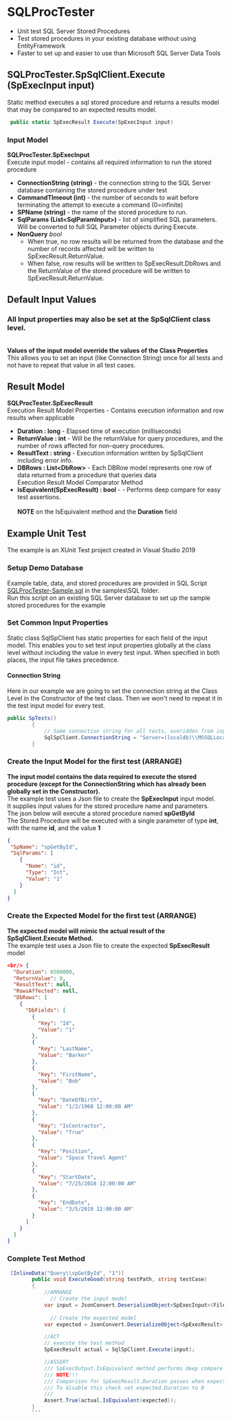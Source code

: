 # SQLProcTester
* Unit test SQL Server Stored Procedures 
* Test stored procedures in your existing database without using EntityFramework
* Faster to set up and easier to use than Microsoft SQL Server Data Tools

## SQLProcTester.SpSqlClient.Execute (SpExecInput input)
Static method executes a sql stored procedure and returns a results model that may be compared to an expected results model.

```C#
 public static SpExecResult Execute(SpExecInput input)
```

### Input Model
 **SQLProcTester.SpExecInput**
<br/> Execute input model - contains all required information to run the stored procedure

* **ConnectionString (string)** - the connection string to the SQL Server database containing the stored procedure under test
* **CommandTImeout (int)** - the number of seconds to wait before terminating the attempt to execute a command (0=infinite)
* **SPName (string)** - the name of the stored procedure to run.
* **SqlParams (List\<SqlParamInput>)**  - list of simplified SQL parameters. Will be converted to full SQL Parameter objects during Execute. 
* **NonQuery** *bool*    
   * When true, no row results will be returned from the database and the number of records affected will be written to SpExecResult.ReturnValue.
   * When false, row results will be written to SpExecResult.DbRows and the ReturnValue of the stored procedure will be written to SpExecResult.ReturnValue.


## Default Input Values
### All Input properties may also be set at the SpSqlClient class level.
<br/>**Values of the input model override the values of the Class Properties**
<br/>This allows you to set an input (like Connection String) once for all tests and not have to repeat that value in all test cases.
<br/> 

## Result Model
  **SQLProcTester.SpExecResult**
<br/> Execution Result Model Properties - Contains execution information and row results when applicable
* **Duration : long** - Elapsed time of execution (milliseconds)
* **ReturnValue : int** - Will be the returnValue for query procedures, and the number of rows affected for non-query procedures.
* **ResultText : string** - Execution information written by SpSqlClient including error info.
* **DBRows : List\<DbRow>** - Each DBRow model represents one row of data returned from a procedure that queries data
<Br/> Execution Result Model Comparator Method 
* **IsEquivalent(SpExecResult) : bool** - - Performs deep compare for easy test assertions.  
<br/> **NOTE** on the IsEquivalent method and the **Duration** field


## Example Unit Test
The example is an XUnit Test project created in Visual Studio 2019

### Setup Demo Database
Example table, data, and stored procedures are provided in SQL Script [SQLProcTester-Sample.sql](https://github.com/Tricklebyte/SQLProcTester/blob/master/samples/SQL/SQLProcTester-Sample.sql) in the samples\SQL folder.
<br/> Run this script on an existing SQL Server database to set up the sample stored procedures for the example

### Set Common Input Properties
Static class SqlSpClient has static properties for each field of the input model.
This enables you to set test input properties globally at the class level without including the value in every test input.
When specified in both places, the input file takes precedence.

#### Connection String
Here in our example we are going to set the connection string at the Class Level in the Constructor of the test class. Then we won't need to repeat it in the test input model for every test. 
```c#
public SpTests()
        {
            // Same connection string for all tests, overidden from input model
            SqlSpClient.ConnectionString = "Server=(localdb)\\MSSQLLocalDB;Database=SqlProcTest;Trusted_Connection=True;MultipleActiveResultSets=true";
        }
```

### Create the Input Model for the first test (ARRANGE)
**The input model contains the data required to execute the stored procedure (except for the ConnectionString which has already been globally set in the Constructor).**
<br/> The example test uses a Json file to create the **SpExecInput** input model. 
<br/> It supplies input values for the stored procedure name and parameters.
<br/>  The json below will execute a stored procedure named **spGetById**
<br/>  The Stored Procedure will be executed with a single parameter of type **int**, with the name **id**, and the value **1** 

```json
{
 "SpName": "spGetById",
 "SqlParams": [
    {
      "Name": "id",
      "Type": "Int",
      "Value": "1"
    }
  ]
}
```

### Create the Expected Model for the first test (ARRANGE)
**The expected model will mimic the actual result of the SpSqlClient.Execute Method.**
<br/> The example test uses a Json file to create the expected **SpExecResult** model
```json
<br/> {
  "Duration": 6500000,
  "ReturnValue": 0,
  "ResultText": null,
  "RowsAffected": null,
  "DbRows": [
    {
      "DbFields": [
        {
          "Key": "Id",
          "Value": "1"
        },
        {
          "Key": "LastName",
          "Value": "Barker"
        },
        {
          "Key": "FirstName",
          "Value": "Bob"
        },
        {
          "Key": "DateOfBirth",
          "Value": "1/2/1968 12:00:00 AM"
        },
        {
          "Key": "IsContractor",
          "Value": "True"
        },
        {
          "Key": "Position",
          "Value": "Space Travel Agent"
        },
        {
          "Key": "StartDate",
          "Value": "7/25/2018 12:00:00 AM"
        },
        {
          "Key": "EndDate",
          "Value": "3/5/2019 12:00:00 AM"
        }
      ]
    }
  ]
}
```
### Complete Test Method

```c#
 [InlineData("Query\\spGetById", "1")]
        public void ExecuteGood(string testPath, string testCase)
        {
            //ARRANGE
              // Create the input model
            var input = JsonConvert.DeserializeObject<SpExecInput>(File.ReadAllText($"{basePath}\\{procedure}\\input{testCase}.json"));
           
              // Create the expected model
            var expected = JsonConvert.DeserializeObject<SpExecResult>(File.ReadAllText($"{basePath}\\{procedure}\\expected{testCase}.json"));

            //ACT
            // execute the test method
            SpExecResult actual = SqlSpClient.Execute(input);

            //ASSERT
            /// SpExecOutput.IsEquivalent method performs deep compare and generates detailed error messages to ResultText property and the Debug Log
            /// NOTE!!!  
            /// Comparison for SpExecResult.Duration passes when expected Duration is greater than 0 and actual.Duration IS LESS THAN OR EQUAL TO expected.Duration
            /// To disable this check set expected.Duration to 0
            /// 
            Assert.True(actual.IsEquivalent(expected));
        }
        ```
